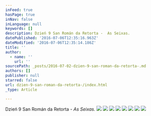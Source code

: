 ```yaml
---
inFeed: true
hasPage: true
inNav: false
inLanguage: null
keywords: []
description: Dzień 9 San Román da Retorta -  As Seixas.
datePublished: '2016-07-06T12:35:16.963Z'
dateModified: '2016-07-06T12:35:14.186Z'
title: ''
author:
  - name: ''
    url: ''
sourcePath: _posts/2016-07-02-dzien-9-san-roman-da-retorta-.md
authors: []
publisher: null
starred: false
url: dzien-9-san-roman-da-retorta-/index.html
_type: Article

---
```

Dzień 9 San Román da Retorta - _As Seixas._
![](https://the-grid-user-content.s3-us-west-2.amazonaws.com/7457bf30-73c0-40a1-a91e-94355c4f3ca2.jpg)
![](https://the-grid-user-content.s3-us-west-2.amazonaws.com/d3bc1a90-e414-4ae6-b731-87d758452fd6.jpg)
![](https://the-grid-user-content.s3-us-west-2.amazonaws.com/173e5d95-c2d6-4441-9581-079aaa213870.jpg)
![](https://the-grid-user-content.s3-us-west-2.amazonaws.com/f78cca38-51bf-4154-a834-e9e0459ccb3e.jpg)
![](https://the-grid-user-content.s3-us-west-2.amazonaws.com/7bbcb7e7-a8bb-448b-bd56-f48101a481d0.jpg)
![](https://the-grid-user-content.s3-us-west-2.amazonaws.com/9427f796-4d6f-4147-b4b6-d84d28705aaf.jpg)
![](https://the-grid-user-content.s3-us-west-2.amazonaws.com/0ef844c2-3f21-4bbb-98a2-43e501bfdf4e.jpg)
![](https://the-grid-user-content.s3-us-west-2.amazonaws.com/c443e154-2633-4c7e-91fc-d362395f24a4.jpg)